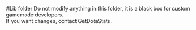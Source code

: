 #Lib folder
Do not modify anything in this folder, it is a black box for custom gamemode developers.  
If you want changes, contact GetDotaStats.